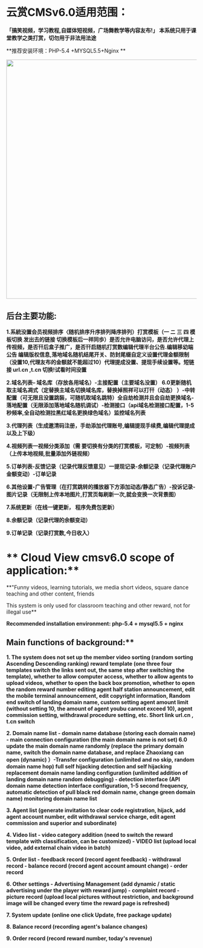 # **云赏CMSv6.0适用范围：**

**「搞笑视频，学习教程,自媒体短视频，广场舞教学等内容友布!」
      本系统只用于课堂教学之类打赏，切勿用于非法用法途**

**推荐安装环境：PHP-5.4 +MYSQL5.5+Nginx **

<img src="https://www.0757erp.com/upload/42/1558659355-42/0307397001558659499tp42-1.jpg" width="633" >

## **后台主要功能:**

**1.系統没置会员视频排序〈随机排序升序排列降序排列）打赏模板（一 ニ 三 四 模板切换 发出去的链接 切换模板后一祥同歩）是否允许电脑访问，是否允许代理上传视频，是否幵后盒子推广，是否幵启随机打赏数编辑代理半台公告.编辑移幼端公告 编辑版权信息,落地域名随机结尾开关、防封尾缀自定义设置代理金额限制（没置10,代理友布的金额就不能超过10）代理提成没置、提现手续设置等。短链接 url.cn ,t.cn 切换!试看时间没置**

**2.域名列表– 域名库（存放各用域名）-主接配置（主要域名没置） 6.0更新随机取主域名凋式（定替换主域名切换域名库，替换掉照祥可以打幵（动态） ）-中转配置（可无限且没置跳裝，可随机取域名跳特）全自劫检测并且会自劫更换域名-落地配置（无限添加落地域名随机调试）-检测接口（api域名检测接口配置，1-5秒频率,全自动检测拉黑红域名更换绿色域名）监控域名列表**

**3.代理列表（生成邀清码注册，手劫添加代理账号,编辑提现手续费,编辑代理提成以及上下级）**

**4.视频列表一视频分类添加（需 要切换有分类的打赏模板，可定制）-视频列表（上传本地视频,批量添加外链视频）**

**5.订单列表-反馈记录（记录代理反馈意见）一提现记录-余额记录（记录代理账户金额变动）-订单记录**

**6.其他设置-广告管理（在打赏跳转的播放器下方添加动态/静态广告）-投诉记录-图片记录（无限制上传本地图片,打赏页每刷新一次,就会变换一次背景图）**

**7.系统更新（在线一键更新， 程序免费包更新）**

**8.余额记录（记录代理的余额变动）**

**9.订单记录（记录打赏数,今日收入）**

# ** Cloud View cmsv6.0 scope of application:**



**"Funny videos, learning tutorials, we media short videos, square dance teaching and other content, friends

This system is only used for classroom teaching and other reward, not for illegal use**

**Recommended installation environment: php-5.4 + mysql5.5 + nginx**

## Main functions of background:**

**1. The system does not set up the member video sorting (random sorting Ascending Descending ranking) reward template (one three four templates switch the links sent out, the same step after switching the template), whether to allow computer access, whether to allow agents to upload videos, whether to open the back box promotion, whether to open the random reward number editing agent half station announcement, edit the mobile terminal announcement, edit copyright information, Random end switch of landing domain name, custom setting agent amount limit (without setting 10, the amount of agent youbu cannot exceed 10), agent commission setting, withdrawal procedure setting, etc. Short link url.cn , t.cn switch**

**2. Domain name list - domain name database (storing each domain name) - main connection configuration (the main domain name is not set) 6.0 update the main domain name randomly (replace the primary domain name, switch the domain name database, and replace Zhaoxiang can open (dynamic) ）-Transfer configuration (unlimited and no skip, random domain name hop) full self hijacking detection and self hijacking replacement domain name landing configuration (unlimited addition of landing domain name random debugging) - detection interface (API domain name detection interface configuration, 1-5 second frequency, automatic detection of pull black red domain name, change green domain name) monitoring domain name list**

**3. Agent list (generate invitation to clear code registration, hijack, add agent account number, edit withdrawal service charge, edit agent commission and superior and subordinate)**

**4. Video list - video category addition (need to switch the reward template with classification, can be customized) - VIDEO list (upload local video, add external chain video in batch)**

**5. Order list - feedback record (record agent feedback) - withdrawal record - balance record (record agent account amount change) - order record**

**6. Other settings - Advertising Management (add dynamic / static advertising under the player with reward jump) - complaint record - picture record (upload local pictures without restriction, and background image will be changed every time the reward page is refreshed)**

**7. System update (online one click Update, free package update)**

**8. Balance record (recording agent's balance changes)**

**9. Order record (record reward number, today's revenue)**
